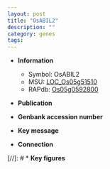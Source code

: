```yaml
---
layout: post
title: "OsABIL2"
description: ""
category: genes
tags: 
---
```


* **Information**  
    + Symbol: OsABIL2  
    + MSU: [LOC_Os05g51510](http://rice.uga.edu/cgi-bin/ORF_infopage.cgi?orf=LOC_Os05g51510)  
    + RAPdb: [Os05g0592800](http://rapdb.dna.affrc.go.jp/viewer/gbrowse_details/irgsp1?name=Os05g0592800)  

* **Publication**  

* **Genbank accession number**  

* **Key message**  

* **Connection**  

[//]: # * **Key figures**  


